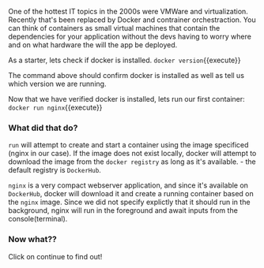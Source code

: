 One of the hottest IT topics in the 2000s were VMWare and virtualization. 
Recently that's been replaced by Docker and contrainer orchestraction. 
You can think of containers as small virtual machines that contain the dependencies for your application without the devs having to worry where and on what hardware the will the app be deployed.

As a starter, lets check if docker is installed.
`docker version`{{execute}}

The command above should confirm docker is installed as well as tell us which version we are running.



Now that we have verified docker is installed, lets run our first container:
`docker run nginx`{{execute}}


<h3>What did that do?</h3>

`run` will attempt to create and start a container using the image specificed (nginx in our case). If the image does
not exist locally, docker will attempt to download the image from the `docker registry` as long as it's available. - the default registry is `DockerHub`.

`nginx` is a very compact webserver application, and since it's available on `DockerHub`, docker will download it and create a running container based on the `nginx` image. Since we did not specify explictly that it should run in the background, nginx will run in the foreground and await inputs from the console(terminal).


<h3>Now what??</h3>

Click on continue to find out!
